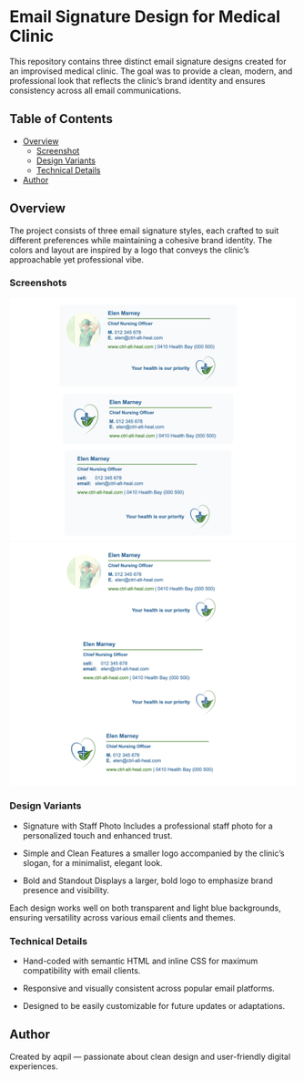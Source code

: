 # Email Signature Design for Medical Clinic

This repository contains three distinct email signature designs created for an improvised medical clinic. The goal was to provide a clean, modern, and professional look that reflects the clinic’s brand identity and ensures consistency across all email communications.

## Table of Contents

- [Overview](#overview)
  - [Screenshot](#screenshot)
  - [Design Variants](#design-variants)
  - [Technical Details](#technical-details)
- [Author](#author)

## Overview

The project consists of three email signature styles, each crafted to suit different preferences while maintaining a cohesive brand identity. The colors and layout are inspired by a logo that conveys the clinic’s approachable yet professional vibe.

### Screenshots

![](./screenshots/screenshot-ctrl-alt-heal-background.png)
![](./screenshots/screenshot-ctrl-alt-heal-transparent.png)

### Design Variants

- Signature with Staff Photo
  Includes a professional staff photo for a personalized touch and enhanced trust.

- Simple and Clean
  Features a smaller logo accompanied by the clinic’s slogan, for a minimalist, elegant look.

- Bold and Standout
  Displays a larger, bold logo to emphasize brand presence and visibility.

Each design works well on both transparent and light blue backgrounds, ensuring versatility across various email clients and themes.

### Technical Details

- Hand-coded with semantic HTML and inline CSS for maximum compatibility with email clients.

- Responsive and visually consistent across popular email platforms.

- Designed to be easily customizable for future updates or adaptations.

## Author

Created by aqpil — passionate about clean design and user-friendly digital experiences.
